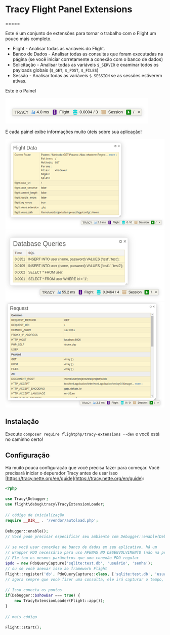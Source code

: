 # Tracy Flight Panel Extensions
=====

Este é um conjunto de extensões para tornar o trabalho com o Flight um pouco mais completo.

- Flight - Analisar todas as variáveis do Flight.
- Banco de Dados - Analisar todas as consultas que foram executadas na página (se você iniciar corretamente a conexão com o banco de dados)
- Solicitação - Analisar todas as variáveis `$_SERVER` e examinar todos os payloads globais (`$_GET`, `$_POST`, `$_FILES`)
- Sessão - Analisar todas as variáveis `$_SESSION` se as sessões estiverem ativas.

Este é o Painel

![Barra de Voo](https://raw.githubusercontent.com/flightphp/tracy-extensions/master/flight-tracy-bar.png)

E cada painel exibe informações muito úteis sobre sua aplicação!

![Dados do Voo](https://raw.githubusercontent.com/flightphp/tracy-extensions/master/flight-var-data.png)
![Banco de Dados do Voo](https://raw.githubusercontent.com/flightphp/tracy-extensions/master/flight-db.png)
![Requisição do Voo](https://raw.githubusercontent.com/flightphp/tracy-extensions/master/flight-request.png)

Instalação
-------
Execute `composer require flightphp/tracy-extensions --dev` e você está no caminho certo!

Configuração
-------
Há muito pouca configuração que você precisa fazer para começar. Você precisará iniciar o depurador Tracy antes de usar isso [https://tracy.nette.org/en/guide](https://tracy.nette.org/en/guide):

```php
<?php

use Tracy\Debugger;
use flight\debug\tracy\TracyExtensionLoader;

// código de inicialização
require __DIR__ . '/vendor/autoload.php';

Debugger::enable();
// Você pode precisar especificar seu ambiente com Debugger::enable(Debugger::DEVELOPMENT)

// se você usar conexões de banco de dados em seu aplicativo, há um
// wrapper PDO necessário para uso APENAS NO DESENVOLVIMENTO (não na produção por favor!)
// Ele tem os mesmos parâmetros que uma conexão PDO regular
$pdo = new PdoQueryCapture('sqlite:test.db', 'usuário', 'senha');
// ou se você anexar isso ao framework Flight
Flight::register('db', PdoQueryCapture::class, ['sqlite:test.db', 'usuário', 'senha']);
// agora sempre que você fizer uma consulta, ele irá capturar o tempo, consulta e parâmetros

// Isso conecta os pontos
if(Debugger::$showBar === true) {
	new TracyExtensionLoader(Flight::app());
}

// mais código

Flight::start();
```